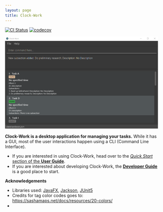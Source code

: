 ```yaml
---
layout: page
title: Clock-Work
---
```


[![CI Status](https://github.com/AY2223S2-CS2103T-W13-3/tp/workflows/Java%20CI/badge.svg)](https://github.com/se-edu/addressbook-level3/actions)
[![codecov](https://codecov.io/gh/AY2223S2-CS2103T-W13-3/tp/branch/master/graph/badge.svg)](https://codecov.io/gh/se-edu/addressbook-level3)

![Ui](images/Ui.png)

**Clock-Work is a desktop application for managing your tasks.**
While it has a GUI, most of the user interactions happen using a CLI (Command Line Interface).

* If you are interested in using Clock-Work, head over to the [_Quick Start_ section of the **User Guide**](UserGuide.html#quick-start).
* If you are interested about developing Clock-Work, the [**Developer Guide**](DeveloperGuide.html) is a good place to start.


**Acknowledgements**

* Libraries used: [JavaFX](https://openjfx.io/), [Jackson](https://github.com/FasterXML/jackson), [JUnit5](https://github.com/junit-team/junit5)
* Credits for tag color codes goes to: https://sashamaps.net/docs/resources/20-colors/
* 